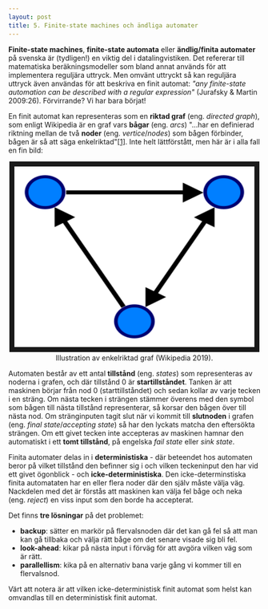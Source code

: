```yaml
---
layout: post
title: 5. Finite-state machines och ändliga automater
---
```


**Finite-state machines**, **finite-state automata** eller **ändlig/finita automater** på svenska är (tydligen!) en viktig del i datalingvistiken. Det refererar till matematiska beräkningsmodeller som bland annat används för att implementera reguljära uttryck. Men omvänt uttryckt så kan reguljära uttryck även användas för att beskriva en finit automat: *"any finite-state automation can be described with a regular expression"* (Jurafsky & Martin 2009:26). Förvirrande? Vi har bara börjat!

En finit automat kan representeras som en **riktad graf** (eng. *directed graph*), som enligt Wikipedia är en graf vars **bågar** (eng. *arcs*) "...har en definierad riktning mellan de två **noder** (eng. *vertice*/*nodes*) som bågen förbinder, bågen är så att säga enkelriktad"[[1]](https://sv.wikipedia.org/wiki/Riktad_graf). Inte helt lättförstått, men här är i alla fall en fin bild: 

<p align="center">
<img src="/images/directed.svg" alt="rigraf" width="480" height="360" border="10" /> <br>
Illustration av enkelriktad graf (Wikipedia 2019).</p>

Automaten består av ett antal **tillstånd** (eng. *states*) som representeras av noderna i grafen, och där tillstånd 0 är **startillståndet**. Tanken är att maskinen börjar från nod 0 (starttillståndet) och sedan kollar av varje tecken i en sträng. Om nästa tecken i strängen stämmer överens med den symbol som bågen till nästa tillstånd representerar, så korsar den bågen över till nästa nod. Om stränginputen tagit slut när vi kommit till **slutnoden** i grafen (eng. *final state*/*accepting state*) så har den lyckats matcha den eftersökta strängen. Om ett givet tecken inte accepteras av maskinen hamnar den automatiskt i ett **tomt tillstånd**, på engelska *fail state* eller *sink state*.

Finita automater delas in i **deterministiska** - där beteendet hos automaten beror på vilket tillstånd den befinner sig i och vilken teckeninput den har vid ett givet ögonblick - och **icke-deterministiska**. Den icke-determinstiska finita automataten har en eller flera noder där den själv måste välja väg. Nackdelen med det är förstås att maskinen kan välja fel båge och neka (eng. *reject*) en viss input som den borde ha accepterat. 

Det finns **tre lösningar** på det problemet:
* **backup**: sätter en markör på flervalsnoden där det kan gå fel så att man kan gå tillbaka och välja rätt båge om det senare visade sig bli fel. 
* **look-ahead**: kikar på nästa input i förväg för att avgöra vilken väg som är rätt. 
* **parallellism**: kika på en alternativ bana varje gång vi kommer till en flervalsnod. 

Värt att notera är att vilken icke-deterministisk finit automat som helst kan omvandlas till en deterministisk finit automat.       